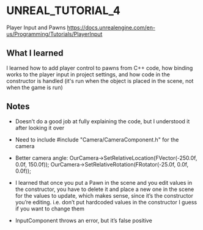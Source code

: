 # UNREAL_TUTORIAL_4
Player Input and Pawns
https://docs.unrealengine.com/en-us/Programming/Tutorials/PlayerInput

## What I learned
I learned how to add player control to pawns from C++ code, how binding works to the player input in project settings, and how code in the constructor is handled (it's run when the object is placed in the scene, not when the game is run)

## Notes
* Doesn’t do a good job at fully explaining the code, but I understood it after looking it over

* Need to include #include "Camera/CameraComponent.h" for the camera

* Better camera angle:
	OurCamera->SetRelativeLocation(FVector(-250.0f, 0.0f, 150.0f));
	OurCamera->SetRelativeRotation(FRotator(-25.0f, 0.0f, 0.0f));

* I learned that once you put a Pawn in the scene and you edit values in the constructor, you have to delete it and place a new one in the scene for the values to update, which makes sense, since it’s the constructor you’re editing. i.e. don’t put hardcoded values in the constructor I guess if you want to change them

* InputComponent throws an error, but it’s false positive
